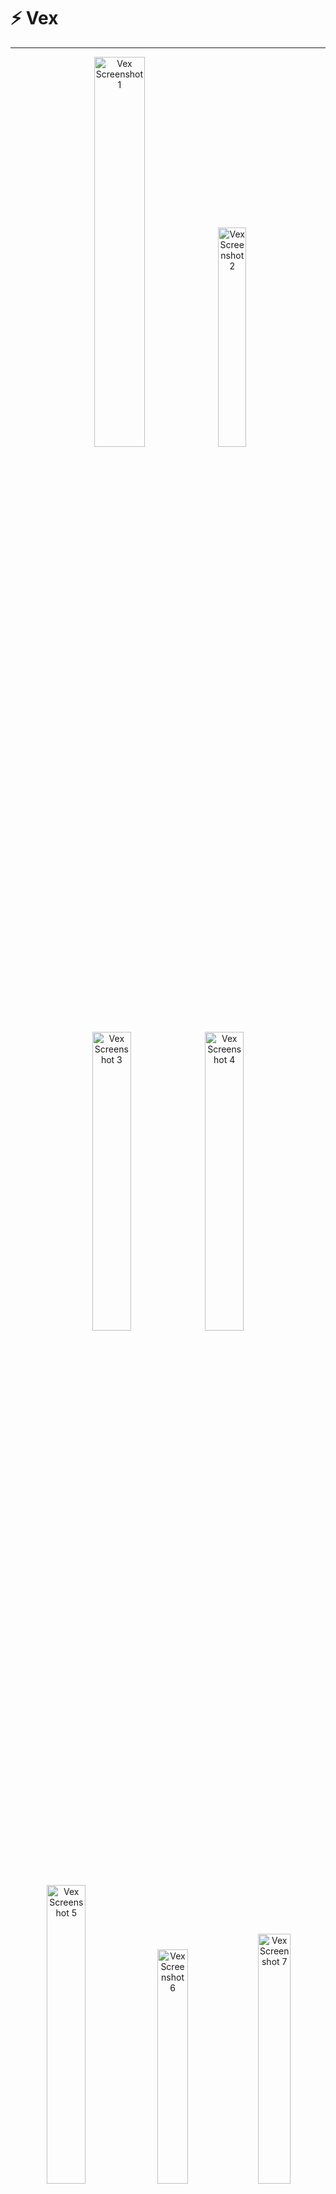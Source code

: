 


# ⚡ Vex
---
<div align="center">
  <img src="https://github.com/user-attachments/assets/ff3216c1-7818-4b69-aab9-f170261a632a" alt="Vex Screenshot 1" width="40%" />
  <img src="https://github.com/user-attachments/assets/54a4b958-a9d4-454d-93bd-76bd14edd845" alt="Vex Screenshot 2" width="30%" />
  <img src="https://github.com/user-attachments/assets/c7986877-23f4-4f09-a67c-780a080e4171" alt="Vex Screenshot 3" width="35%" />
  <img src="https://github.com/user-attachments/assets/cf94841e-2771-4227-ac24-e93f4b9778d9" alt="Vex Screenshot 4" width="35%" />
  <img src="https://github.com/user-attachments/assets/eafdde0c-73de-45f0-b358-c43cbff2b6b2" alt="Vex Screenshot 5" width="35%" />
  <img src="https://github.com/user-attachments/assets/76095a1f-df6e-4974-a3ca-f8b5f8f08019" alt="Vex Screenshot 6" width="31%" />
  <img src="https://github.com/user-attachments/assets/c7ba566c-8321-42cb-9b5b-2a22ddd4d01a" alt="Vex Screenshot 7" width="32%" />
</div>

<div align="center">
  <strong>Vex is a fast, Vim-inspired text editor built with Qt — designed for developers who crave control, clarity, and modular extensibility.</strong>
  <br>
  <sub>Tabbed editing, syntax highlighting, plugin support, theme customization, and more — all built-in.</sub>
  <br><br>
  <img src="https://img.shields.io/github/license/zynomon/vex?style=flat-square" alt="License" />
  <img src="https://img.shields.io/badge/build-stable-brightgreen?style=flat-square" alt="Build Status" />
  <img src="https://img.shields.io/badge/platform-Linux-blue?style=flat-square" alt="Platform" />
</div>

---

<p align="center">
  <img src="https://github.com/zynomon/vex/raw/main/build/vex-demo.gif" alt="Vex demo GIF" width="70%" />
</p>

## 📦 Installation Guide

### 🗃️ Debian Stable (.deb)

Install Vex using the prebuilt `.deb` package:

```bash
wget https://github.com/zynomon/vex/raw/main/build/vex-1.0.0-Linux.deb
sudo apt install ./vex-1.0.0-Linux.deb
```

### 👷 Build from Source

```bash
git clone https://github.com/zynomon/vex.git
cd vex
mkdir build && cd build
cmake ..
make -j$(nproc)
./vex
```

### 🔧 Requirements

- 🧰 **Qt** 5.15+ or Qt 6
- 🛠️ **CMake** 3.16+
- 🧪 **Compiler:** GCC or Clang
- 🐧 **Platform:** Linux (.deb)

> 💡 Tip: Use `-DCMAKE_BUILD_TYPE=Release` for optimized builds.

---

## ✨ Features

- 🧙‍♂️ **Vim Mode** – Modal editing with familiar keybindings (`hjkl`, `x`, `dd`, `:`)
- 🗂️ **Tabbed Interface** – Closable, movable tabs for multitasking
- 🎨 **Syntax Highlighting** – Powered by `QSyntaxHighlighter`
- 🔍 **Find & Replace** – Case-sensitive, whole-word, directional search
- 🔄 **File Watcher** – Auto-reload on external changes
- 🔌 **Plugin System** – Load `.so` plugins via `QPluginLoader`
- 🖌️ **Theme Editor** – Live QSS editing and saving
- 🔤 **Font Customization** – Choose your favorite editor font
- 🔢 **Smart Line Numbers** – Dynamic width, color-coded
- 📍 **Cursor Tracking** – Real-time mode and position updates
- 🔐 **Permission Handling** – Auto-escalation in terminal if access is denied

---

## 🧩 Plugin Development

Extend Vex with modular plugins using a clean interface:

```cpp
class VexPluginInterface {
public:
    virtual ~VexPluginInterface() = default;
    virtual QString name() const = 0;
    virtual void initialize(VexEditor *editor) = 0;
    virtual void cleanup() {}
};
```

- Place plugins in the `plugins/` directory
- Use `QPluginLoader` and `Q_DECLARE_INTERFACE`
- See `plugins/sample_plugin/` for a starter template

---

## 🎨 Theme Customization

- Built-in theme editor tab
- QSS-based styling
- Switch between system styles (Fusion, Breeze, etc.)
- Save and reload themes instantly

---

## 🛠️ Contributing

We welcome clean, modular contributions:

- 🧩 New plugins (UI, syntax, preview)
- 🐞 Bug fixes and performance tweaks
- 🎨 Theme packs and font presets

**Guidelines:**

- Follow the established C++/Qt style
- Keep plugins isolated and well documented
- Submit PRs with descriptive commit messages

---

## 📄 License

Apache-2.0 © [Zynomon](https://github.com/zynomon)

---
